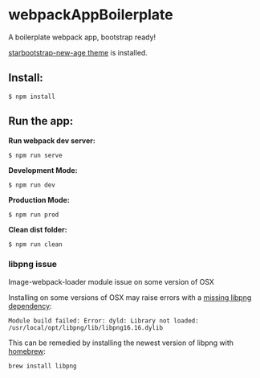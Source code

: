 # webpackAppBoilerplate
A boilerplate webpack app, bootstrap ready!

[starbootstrap-new-age theme](https://blackrockdigital.github.io/startbootstrap-new-age/) is installed.

Install:
-----
```
$ npm install

```

Run the app:
--
**Run webpack dev server:**
```
$ npm run serve
```

**Development Mode:**
```
$ npm run dev
```

**Production Mode:**
```
$ npm run prod
```
**Clean dist folder:**
```
$ npm run clean
```

### libpng issue
Image-webpack-loader module issue on some version of OSX

Installing on some versions of OSX may raise errors with a [missing libpng dependency](https://github.com/tcoopman/image-webpack-loader/issues/51#issuecomment-273597313):
```
Module build failed: Error: dyld: Library not loaded: /usr/local/opt/libpng/lib/libpng16.16.dylib
```
This can be remedied by installing the newest version of libpng with [homebrew](http://brew.sh/):

```sh
brew install libpng
```
